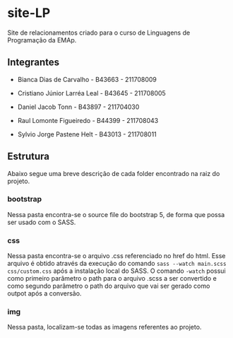 # site-LP
Site de relacionamentos criado para o curso de Linguagens de Programação da EMAp.

## Integrantes
- Bianca Dias de Carvalho - B43663 - 211708009

- Cristiano Júnior Larréa Leal - B43645 - 211708005

- Daniel Jacob Tonn - B43897 - 211704030

- Raul Lomonte Figueiredo - B44399 - 211708043

- Sylvio Jorge Pastene Helt - B43013 - 211708011

## Estrutura
Abaixo segue uma breve descrição de cada folder encontrado na raiz do projeto.

### bootstrap
Nessa pasta encontra-se o source file do bootstrap 5, de forma que possa ser usado com o SASS.

### css
Nessa pasta encontra-se o arquivo .css referenciado no href do html. Esse arquivo é obtido através da execução do comando
```sass --watch main.scss css/custom.css```
após a instalação local do SASS. O comando `-watch` possui como primeiro parâmetro o path para o arquivo .scss a ser convertido e como segundo parâmetro o path do arquivo que vai ser gerado como outpot após a conversão.

### img
Nessa pasta, localizam-se todas as imagens referentes ao projeto.
